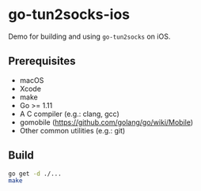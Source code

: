 # go-tun2socks-ios

Demo for building and using `go-tun2socks` on iOS.

## Prerequisites

- macOS
- Xcode
- make
- Go >= 1.11
- A C compiler (e.g.: clang, gcc)
- gomobile (https://github.com/golang/go/wiki/Mobile)
- Other common utilities (e.g.: git)

## Build
```bash
go get -d ./...
make
```

